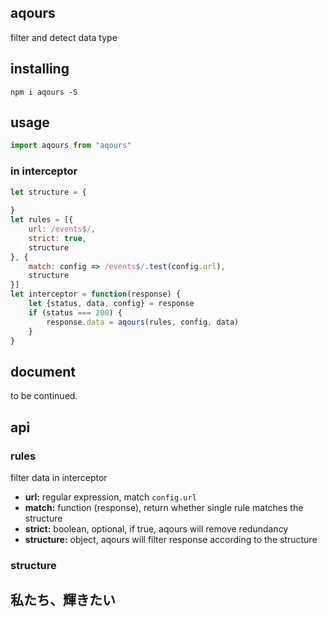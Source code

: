 ## aqours

filter and detect data type

## installing 

```shell
npm i aqours -S
```

## usage

```js
import aqours from "aqours"
```

### in interceptor

```js
let structure = {
    
}
let rules = [{
    url: /events$/,
    strict: true,
    structure
}, {
    match: config => /events$/.test(config.url),
    structure
}]
let interceptor = function(response) {
    let {status, data, config} = response
    if (status === 200) {
        response.data = aqours(rules, config, data)
    }
}
```

## document
to be continued.

## api

### rules

filter data in interceptor

+   **url:**  regular expression, match `config.url`
+   **match:** function (response),  return whether single rule matches the structure
+   **strict:** boolean, optional, if true, aqours will remove redundancy
+   **structure:** object, aqours will filter response according to the structure

### structure



## 私たち、輝きたい
